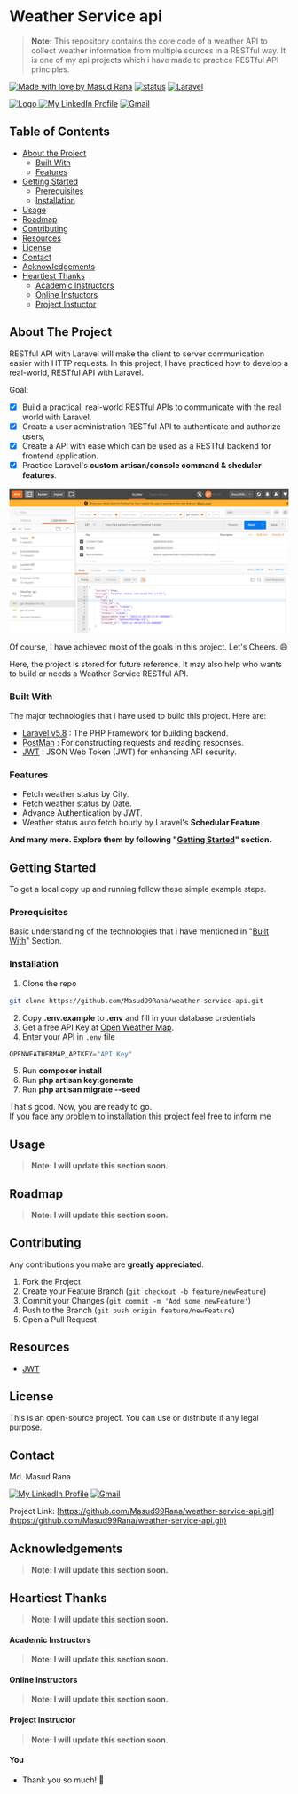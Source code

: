 <!--
*** Md. Masud Rana
*** Mail: Masud.letsCode@gmail.com
*** The design of this template took my 1 day.
*** Happy Learning, Happy Coding.
[![Made with love by Masud Rana][madewith-shield]][linkedin-url] 
[![status][status-shield]][linkedin-url] 
[![Laravel][laravel-shield]][laravel-url]
[![PHP][php-shield]][php-url]
[![lumen][lumen-shield]][lumen-url]
[![Vue js][vue-shield]][vue-url]
[![NPM][npm-shield]][npm-url]
[![Node Js][nodejs-shield]][nodejs-url]
[![javascript][javascript-shield]][javascript-url]
[![bootstrap][bootstrap-shield]][bootstrap-url]
<a href="https://en.wikipedia.org/wiki/Bangladesh"> <img src="https://upload.wikimedia.org/wikipedia/commons/thumb/f/f9/Flag_of_Bangladesh.svg/800px-Flag_of_Bangladesh.svg.png" alt="Logo" width="40" height="20"> </a>
[![My LinkedIn Profile][linkedin-shield]][linkedin-url]
[![Gmail][gmail-shield]][gmail-url]
-->

# Weather Service api
> **Note:** This repository contains the core code of a weather API to collect weather information from multiple sources in a RESTful way. It is one of my api projects which i have made to practice RESTful API principles.

[![Made with love by Masud Rana][madewith-shield]][linkedin-url] 
[![status][status-shield]][linkedin-url] 
[![Laravel][laravel-shield]][laravel-url]

<a href="https://en.wikipedia.org/wiki/Bangladesh"> <img src="https://upload.wikimedia.org/wikipedia/commons/thumb/f/f9/Flag_of_Bangladesh.svg/800px-Flag_of_Bangladesh.svg.png" alt="Logo" width="40" height="20"> </a>
[![My LinkedIn Profile][linkedin-shield]][linkedin-url]
[![Gmail][gmail-shield]][gmail-url]


<!-- TABLE OF CONTENTS -->
## Table of Contents

* [About the Project](#about-the-project)
  * [Built With](#built-with)
  * [Features](#features)
* [Getting Started](#getting-started)
  * [Prerequisites](#prerequisites)
  * [Installation](#installation)
* [Usage](#usage)
* [Roadmap](#roadmap)
* [Contributing](#contributing)
* [Resources](#resources)
* [License](#license)
* [Contact](#contact)
* [Acknowledgements](#acknowledgements)
* [Heartiest Thanks](#heartiest-thanks)
  * [Academic Instructors](#academic-instructors)
  * [Online Instuctors](#online-instructors)
  * [Project Instuctor](#project-instructor)


## About The Project

RESTful API with Laravel will make the client to server communication easier with HTTP requests. In this project, I have practiced how to develop a real-world, RESTful API with Laravel.

Goal:
- [x] Build a practical, real-world RESTful APIs to communicate with the real world with Laravel.
- [x] Create a user administration RESTful API to authenticate and authorize users, 
- [x] Create a API with ease which can be used as a RESTful backend for frontend application.
- [x] Practice Laravel's **custom artisan/console command & sheduler features**.

<p align="center"><img src="MyNote/api weather all .png"></p>

Of course, I have achieved most of the goals in this project. Let's Cheers. :smile:

Here, the project is stored for future reference. It may also help who wants to build or needs a Weather Service RESTful API.



### Built With
The major technologies that i have used to build this project.
Here are:
* [Laravel v5.8](https://laravel.com) : The PHP Framework for building backend.
* [PostMan](https://www.getpostman.com/) : For constructing requests and reading responses.
* [JWT](https://jwt.io/) : JSON Web Token (JWT) for enhancing API security.


### Features

* Fetch weather status by City.
* Fetch weather status by Date.
* Advance Authentication by JWT.
* Weather status auto fetch hourly by Laravel's **Schedular Feature**.

**And many more. Explore them by following "[Getting Started](#getting-started)" section.**



<!-- GETTING STARTED -->
## Getting Started

To get a local copy up and running follow these simple example steps.

### Prerequisites

Basic understanding of the technologies that i have mentioned in "[Built With](#built-with)" Section.

### Installation

1. Clone the repo
```sh
git clone https://github.com/Masud99Rana/weather-service-api.git
```
2. Copy **.env.example** to **.env** and fill in your database credentials
3. Get a free API Key at [Open Weather Map](https://openweathermap.org/).
4. Enter your API in `.env` file
```js
OPENWEATHERMAP_APIKEY="API Key"
```
5. Run **composer install**
6. Run **php artisan key:generate**
7. Run **php artisan migrate --seed**

That's good. Now, you are ready to go. </br>
If you face any problem to installation this project feel free to [inform me](#contact)

<!-- USAGE EXAMPLES -->
## Usage

> **Note: I will update this section soon.**

<!-- ROADMAP -->
## Roadmap

> **Note: I will update this section soon.**


<!-- CONTRIBUTING -->
## Contributing

Any contributions you make are **greatly appreciated**.

1. Fork the Project
2. Create your Feature Branch (`git checkout -b feature/newFeature`)
3. Commit your Changes (`git commit -m 'Add some newFeature'`)
4. Push to the Branch (`git push origin feature/newFeature`)
5. Open a Pull Request



## Resources

* [JWT](https://jwt.io/)



<!-- LICENSE -->
## License

This is an open-source project. You can use or distribute it any legal purpose.



<!-- CONTACT -->
## Contact

Md. Masud Rana

[![My LinkedIn Profile][linkedin-shield]][linkedin-url]
[![Gmail][gmail-shield]][gmail-url]

Project Link: [https://github.com/Masud99Rana/weather-service-api.git](https://github.com/Masud99Rana/weather-service-api.git)


<!-- ACKNOWLEDGEMENTS -->
## Acknowledgements
> **Note: I will update this section soon.**


## Heartiest Thanks
> **Note: I will update this section soon.**

#### Academic Instructors
> **Note: I will update this section soon.**

#### Online Instructors

> **Note: I will update this section soon.**

#### Project Instructor

> **Note: I will update this section soon.**


#### You

* Thank you so much! :sparkling_heart:






<!-- MARKDOWN LINKS & IMAGES -->
<!--  https://github.com/tchapi/markdown-cheatsheet -->
<!-- https://www.webfx.com/tools/emoji-cheat-sheet/ -->
<!-- https://www.markdownguide.org/basic-syntax/#reference-style-links -->


[masud-version]: https://img.shields.io/badge/Masud-v7.8.*-blue?style=flat-square

[status-shield]: https://img.shields.io/badge/Status-finished-success?style=flat-square



[laravel-shield]:https://img.shields.io/badge/laravel-v5.8-555.svg?style=flat-square&logo=laravel&labelColor=FF2D20&logoColor=fff
[laravel-url]: https://laravel.com

[vue-shield]:https://img.shields.io/badge/vue.js-v2.8-black.svg?style=flat-square&logo=vue.js&color=#4FC08D
[vue-url]: https://vuejs.org/

[php-shield]:https://img.shields.io/badge/php-v2.8-555.svg?style=flat-square&logo=php&labelColor=777BB4&logoColor=fff
[php-url]: https://php.net

[javascript-shield]:https://img.shields.io/badge/-JavaScript-555.svg?style=flat-square&logo=javascript&labelColor=F7DF1E&logoColor=fff
[javascript-url]: https://developer.mozilla.org/en-US/docs/Web/JavaScript

[lumen-shield]:https://img.shields.io/badge/Lemen-v1.7-555.svg?style=flat-square&logo=lumen&labelColor=E74430&logoColor=fff
[lumen-url]: https://lumen.laravel.com/


[npm-shield]:https://img.shields.io/badge/npm-v2.8-CB3837.svg?style=flat-square&logo=npm
[npm-url]: https://nodejs.org/en/

[nodejs-shield]:https://img.shields.io/badge/Node.Js-v1.7-555.svg?style=flat-square&logo=node.js&labelColor=339933&logoColor=fff
[nodejs-url]: https://nodejs.org/en/

[bootstrap-shield]:https://img.shields.io/badge/Bootstrap-v1.7-success.svg?style=flat-square&logo=bootstrap&labelColor=563D7C&logoColor=fff
[bootstrap-url]: https://getbootstrap.com/


[madewith-shield]:https://img.shields.io/badge/R-Made%20With%20Love-success?style=flat-square&labelColor=00cec9&logo=monzo&logoColor=fff&color=00b894

[linkedin-shield]: https://img.shields.io/badge/-MasudRana99mr-black.svg?style=flat-square&logo=linkedin&color=555
[linkedin-url]: https://www.linkedin.com/in/masudrana99mr


[gmail-shield]: https://img.shields.io/badge/-Masud.letscode@gmail.com-555.svg?style=flat-square&logo=gmail&labelColor=D14836&logoColor=fff
[gmail-url]: mailto::masud.letscode@gmail.com



<!-- My Note -->
<!--
*** <img src="images/logo.png" alt="Logo" width="80" height="80">
*** 
*** [screenshot]: images/screenshot.png
*** [![Product Name Screen Shot][screenshot]](https://example.com)
*** 
*** 
***
*** 
*** 
***
-->
   
